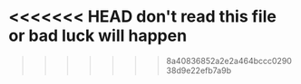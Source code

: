 <<<<<<< HEAD
don't read this file or bad luck will happen
=======

>>>>>>> 8a40836852a2e2a464bccc029038d9e22efb7a9b
